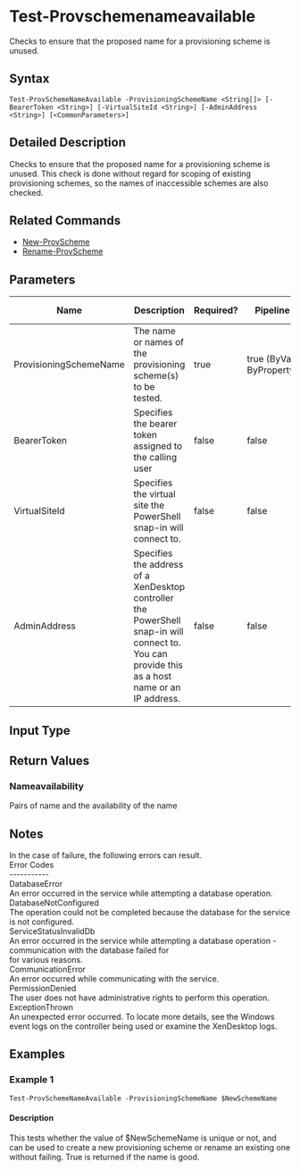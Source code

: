 ﻿
# Test-Provschemenameavailable
Checks to ensure that the proposed name for a provisioning scheme is unused.
## Syntax
```
Test-ProvSchemeNameAvailable -ProvisioningSchemeName <String[]> [-BearerToken <String>] [-VirtualSiteId <String>] [-AdminAddress <String>] [<CommonParameters>]
```
## Detailed Description
Checks to ensure that the proposed name for a provisioning scheme is unused. This check is done without regard for scoping of existing provisioning schemes, so the names of inaccessible schemes are also checked.


## Related Commands

* [New-ProvScheme](../New-ProvScheme/)
* [Rename-ProvScheme](../Rename-ProvScheme/)
## Parameters
| Name   | Description | Required? | Pipeline Input | Default Value |
| --- | --- | --- | --- | --- |
| ProvisioningSchemeName | The name or names of the provisioning scheme(s) to be tested. | true | true (ByValue, ByPropertyName) |  |
| BearerToken | Specifies the bearer token assigned to the calling user | false | false |  |
| VirtualSiteId | Specifies the virtual site the PowerShell snap-in will connect to. | false | false |  |
| AdminAddress | Specifies the address of a XenDesktop controller the PowerShell snap-in will connect to. You can provide this as a host name or an IP address. | false | false | Localhost. Once a value is provided by any cmdlet, this value becomes the default. |

## Input Type

### 

## Return Values

### Nameavailability
Pairs of name and the availability of the name
## Notes
In the case of failure, the following errors can result.<br>    Error Codes<br>    -----------<br>    DatabaseError<br>    An error occurred in the service while attempting a database operation.<br>    DatabaseNotConfigured<br>    The operation could not be completed because the database for the service is not configured.<br>    ServiceStatusInvalidDb<br>    An error occurred in the service while attempting a database operation - communication with the database failed for<br>    for various reasons.<br>    CommunicationError<br>    An error occurred while communicating with the service.<br>    PermissionDenied<br>    The user does not have administrative rights to perform this operation.<br>    ExceptionThrown<br>    An unexpected error occurred.  To locate more details, see the Windows event logs on the controller being used or examine the XenDesktop logs.
## Examples

### Example 1
```
Test-ProvSchemeNameAvailable -ProvisioningSchemeName $NewSchemeName
```
#### Description
This tests whether the value of \$NewSchemeName is unique or not, and can be used to create a new provisioning scheme or rename an existing one without failing. True is returned if the name is good.
